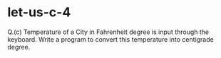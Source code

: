 # let-us-c-4
Q.(c) Temperature of a City in Fahrenheit degree is input through the keyboard. Write a program to convert this temperature into centigrade degree.
